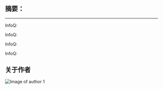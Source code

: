 # 

## 摘要：


--------------------------------------------------


InfoQ:

>>




InfoQ: 

>>



InfoQ:
 
>>




InfoQ:
 
>>



## 关于作者
![Image of author 1]()



